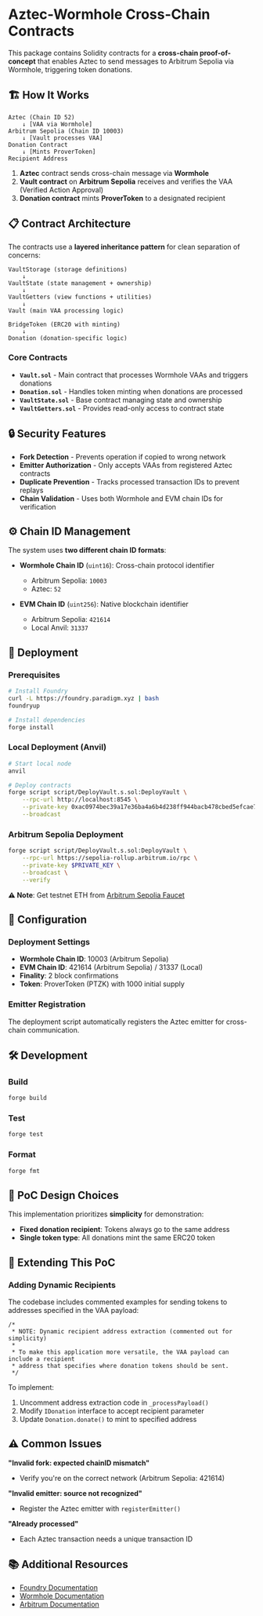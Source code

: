 # Aztec-Wormhole Cross-Chain Contracts

This package contains Solidity contracts for a **cross-chain proof-of-concept** that enables Aztec to send messages to Arbitrum Sepolia via Wormhole, triggering token donations.

## 🏗️ How It Works

```
Aztec (Chain ID 52) 
    ↓ [VAA via Wormhole]
Arbitrum Sepolia (Chain ID 10003)
    ↓ [Vault processes VAA]
Donation Contract
    ↓ [Mints ProverToken]
Recipient Address
```

1. **Aztec** contract sends cross-chain message via **Wormhole**
2. **Vault contract** on **Arbitrum Sepolia** receives and verifies the VAA (Verified Action Approval)
3. **Donation contract** mints **ProverToken** to a designated recipient

## 📋 Contract Architecture

The contracts use a **layered inheritance pattern** for clean separation of concerns:

```
VaultStorage (storage definitions)
    ↓
VaultState (state management + ownership) 
    ↓  
VaultGetters (view functions + utilities)
    ↓
Vault (main VAA processing logic)

BridgeToken (ERC20 with minting)
    ↓
Donation (donation-specific logic)
```

### Core Contracts

- **`Vault.sol`** - Main contract that processes Wormhole VAAs and triggers donations
- **`Donation.sol`** - Handles token minting when donations are processed
- **`VaultState.sol`** - Base contract managing state and ownership
- **`VaultGetters.sol`** - Provides read-only access to contract state

## 🔒 Security Features

- **Fork Detection** - Prevents operation if copied to wrong network
- **Emitter Authorization** - Only accepts VAAs from registered Aztec contracts  
- **Duplicate Prevention** - Tracks processed transaction IDs to prevent replays
- **Chain Validation** - Uses both Wormhole and EVM chain IDs for verification

## ⚙️ Chain ID Management

The system uses **two different chain ID formats**:

- **Wormhole Chain ID** (`uint16`): Cross-chain protocol identifier
  - Arbitrum Sepolia: `10003`
  - Aztec: `52`

- **EVM Chain ID** (`uint256`): Native blockchain identifier
  - Arbitrum Sepolia: `421614`
  - Local Anvil: `31337`

## 🚀 Deployment

### Prerequisites
```bash
# Install Foundry
curl -L https://foundry.paradigm.xyz | bash
foundryup

# Install dependencies
forge install
```

### Local Deployment (Anvil)
```bash
# Start local node
anvil

# Deploy contracts
forge script script/DeployVault.s.sol:DeployVault \
    --rpc-url http://localhost:8545 \
    --private-key 0xac0974bec39a17e36ba4a6b4d238ff944bacb478cbed5efcae784d7bf4f2ff80 \
    --broadcast
```

### Arbitrum Sepolia Deployment
```bash
forge script script/DeployVault.s.sol:DeployVault \
    --rpc-url https://sepolia-rollup.arbitrum.io/rpc \
    --private-key $PRIVATE_KEY \
    --broadcast \
    --verify
```

**⚠️ Note**: Get testnet ETH from [Arbitrum Sepolia Faucet](https://faucet.quicknode.com/arbitrum/sepolia)

## 🔧 Configuration

### Deployment Settings
- **Wormhole Chain ID**: 10003 (Arbitrum Sepolia)
- **EVM Chain ID**: 421614 (Arbitrum Sepolia) / 31337 (Local)
- **Finality**: 2 block confirmations
- **Token**: ProverToken (PTZK) with 1000 initial supply

### Emitter Registration
The deployment script automatically registers the Aztec emitter for cross-chain communication.

## 🛠️ Development

### Build
```bash
forge build
```

### Test
```bash
forge test
```

### Format
```bash
forge fmt
```

## 🎯 PoC Design Choices

This implementation prioritizes **simplicity** for demonstration:

- **Fixed donation recipient**: Tokens always go to the same address
- **Single token type**: All donations mint the same ERC20 token

## 🔄 Extending This PoC

### Adding Dynamic Recipients
The codebase includes commented examples for sending tokens to addresses specified in the VAA payload:

```solidity
/* 
 * NOTE: Dynamic recipient address extraction (commented out for simplicity)
 * 
 * To make this application more versatile, the VAA payload can include a recipient
 * address that specifies where donation tokens should be sent.
 */
```

To implement:
1. Uncomment address extraction code in `_processPayload()`
2. Modify `IDonation` interface to accept recipient parameter
3. Update `Donation.donate()` to mint to specified address

## ⚠️ Common Issues

**"Invalid fork: expected chainID mismatch"**
- Verify you're on the correct network (Arbitrum Sepolia: 421614)

**"Invalid emitter: source not recognized"**
- Register the Aztec emitter with `registerEmitter()`

**"Already processed"**
- Each Aztec transaction needs a unique transaction ID

## 📚 Additional Resources

- [Foundry Documentation](https://book.getfoundry.sh/)
- [Wormhole Documentation](https://docs.wormhole.com/)
- [Arbitrum Documentation](https://docs.arbitrum.io/)
